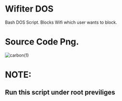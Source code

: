 # Wifiter DOS
Bash DOS Script. Blocks Wifi which user wants to block.
# Source Code Png.
![carbon(1)](https://user-images.githubusercontent.com/79792270/131727235-2da8f77f-2bc2-4267-b1e0-91e238888216.png)

# NOTE:
 ## Run this script under root previliges
